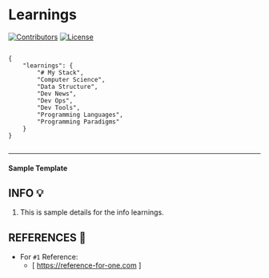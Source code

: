 # Learnings

[![Contributors](https://img.shields.io/github/contributors/lorddashme/restool.svg?colorB=00e500)](https://github/contributors/lorddashme/restool) [![License](https://img.shields.io/packagist/l/lorddashme/restool.svg)](https://packagist.org/l/lorddashme/restool) 
```

{
    "learnings": {
        "# My Stack",
        "Computer Science",
        "Data Structure",
        "Dev News",
        "Dev Ops",
        "Dev Tools",
        "Programming Languages",
        "Programming Paradigms"
    }
}


```

---

#### Sample Template #####

## INFO :bulb: ##
1. This is sample details for the info learnings.

## REFERENCES :link: ##
- For ``#1`` Reference:
    - [ https://reference-for-one.com ]